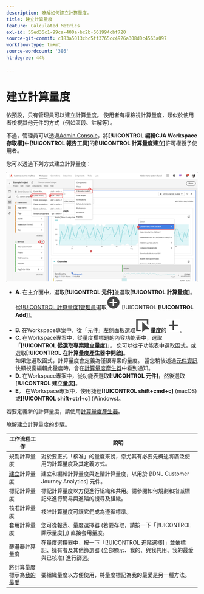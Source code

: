 ```yaml
---
description: 瞭解如何建立計算量度。
title: 建立計算量度
feature: Calculated Metrics
exl-id: 55ed36c1-99ca-400a-bc2b-661994cbf720
source-git-commit: c183a5013cbc5ff3765cc4926a308d0c4563a097
workflow-type: tm+mt
source-wordcount: '386'
ht-degree: 44%

---
```


# 建立計算量度

依預設，只有管理員可以建立計算量度。 使用者有權檢視計算量度，類似於使用者檢視其他元件的方式（例如區段、註解等）。

不過，管理員可以透過[Admin Console](/help/technotes/access-control.md#user-level-access)，將&#x200B;**[!UICONTROL 編輯CJA Workspace存取權]**&#x200B;中&#x200B;**[!UICONTROL 報告工具]**&#x200B;的&#x200B;**[!UICONTROL 計算量度建立]**&#x200B;許可權授予使用者。


您可以透過下列方式建立計算量度：

![建立量度的方式](assets/create-metric.png)

* **A**. 在主介面中，選取&#x200B;**[!UICONTROL 元件]**&#x200B;並選取&#x200B;**[!UICONTROL 計算量度]**。 從[[!UICONTROL 計算量度]管理員](/help/components/calc-metrics/cm-workflow/cm-manager.md)選取![AddCircle](/help/assets/icons/AddCircle.svg) [!UICONTROL **[!UICONTROL Add]**]。
* **B**. 在Workspace專案中，從「元件」左側面板選取![事件](/help/assets/icons/Event.svg) **量度**&#x200B;的![新增](/help/assets/icons/Add.svg)。
* **C**. 在Workspace專案中，從量度欄標題的內容功能表中，選取「**[!UICONTROL 從選取專案建立量度]**」。 您可以從子功能表中選取函式，或選取&#x200B;**[!UICONTROL 在計算量度產生器中開啟]**。 <br/>如果您選取函式，計算量度會定義為僅限專案的量度。 當您稍後透過[元件資訊](/help/components/use-components-in-workspace.md#component-info)快顯視窗編輯此量度時，會在[計算量度產生器](/help/components/calc-metrics/cm-workflow/cm-build-metrics.md)中看到通知。
* **D**. 在Workspace專案中，從功能表選取&#x200B;**[!UICONTROL 元件]**，然後選取&#x200B;**[!UICONTROL 建立量度]**。
* **E**。 在Workspace專案中，使用捷徑&#x200B;**[!UICONTROL shift+cmd+c]** (macOS)或&#x200B;**[!UICONTROL shift+ctrl+c]** (Windows)。

若要定義新的計算量度，請使用[計算量度產生器](/help/components/calc-metrics/cm-workflow/cm-build-metrics.md)。

瞭解建立計算量度的步驟。

| 工作流程工作 | 說明 |
| --- | --- |
| 規劃計算量度 | 對於要正式「核准」的量度來說，您尤其有必要先概述將廣泛使用的計算量度及其定義方式。 |
| [建立](/help/components/calc-metrics/cm-workflow/cm-build-metrics.md)計算量度 | 建立和編輯計算量度與進階計算量度，以用於 [!DNL Customer Journey Analytics] 元件。 |
| [](cm-tagging.md)標記計算量度 | 標記計算量度以方便進行組織和共用。請參閱如何規劃和指派標記來進行簡易與進階的搜尋及組織。 |
| [](cm-approving.md)核准計算量度 | 核准計算量度可讓它們成為遵循標準。 |
| 套用計算量度 | 您可從報表、量度選擇器 (若要存取，請按一下「[!UICONTROL 顯示量度]」) 直接套用量度。 |
| 篩選器計算量度 | 在量度選擇器中，按一下「[!UICONTROL 進階選擇]」並依標記、擁有者及其他篩選器 (全部顯示、我的、與我共用、我的最愛與已核准) 進行篩選。 |
| 將計算量度標示為[我的最愛](cm-finding.md) | 要組織量度以方便使用，將量度標記為我的最愛是另一種方法。 |

